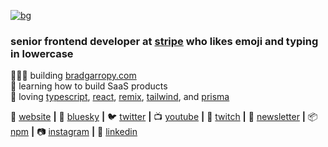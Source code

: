 [![bg][banner]][website]

### senior frontend developer at [stripe][stripe] who likes emoji and typing in lowercase

👨🏼‍💻 building [bradgarropy.com][website]  
🧠 learning how to build SaaS products  
💜 loving [typescript][typescript], [react][react], [remix][remix], [tailwind][tailwind], and [prisma][prisma]  

🏡 [website][website] **|** 
🦋 [bluesky][bluesky] **|** 
🐦 [twitter][twitter] **|** 
📺 [youtube][youtube] **|** 
🎥 [twitch][twitch] **|** 
📰 [newsletter][newsletter] **|** 
📦 [npm][npm] **|** 
📷 [instagram][instagram] **|** 
👔 [linkedin][linkedin]

[banner]: https://raw.githubusercontent.com/bradgarropy/bradgarropy/master/banner.png
[stripe]: https://stripe.com
[typescript]: https://www.typescriptlang.org
[react]: http://reactjs.org
[remix]: https://remix.run
[tailwind]: https://tailwindcss.com
[prisma]: https://www.prisma.io
[website]: https://bradgarropy.com
[bluesky]: https://bsky.app/profile/bradgarropy.com
[twitter]: https://twitter.com/bradgarropy
[youtube]: https://youtube.com/bradgarropy
[twitch]: https://twitch.tv/bradgarropy
[newsletter]: https://bradgarropy.com/newsletter
[instagram]: https://instagram.com/bradgarropy
[linkedin]: https://linkedin.com/in/bradgarropy
[npm]: https://npmjs.com/~bradgarropy
